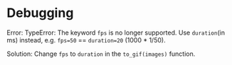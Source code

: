 # Debugging

Error: TypeError: The keyword `fps` is no longer supported. Use `duration`(in ms) instead, e.g. `fps=50` == `duration=20` (1000 * 1/50).

Solution: Change `fps` to `duration` in the `to_gif(images)` function.
